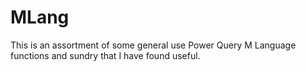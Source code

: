 # MLang

This is an assortment of some general use Power Query M Language functions and sundry that I have found useful.
